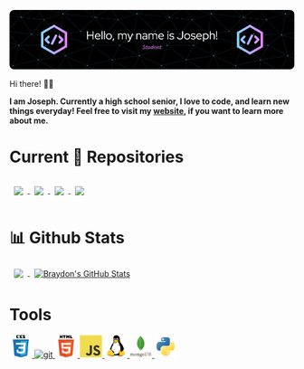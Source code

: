 ![Header](./assets/github-header-image.png)


Hi there! 🤚🏻

**I am Joseph. Currently a high school senior, I love to code, and learn new things everyday! Feel free to visit my [website](www.josephcarmosino.website), if you want to learn more about me.**


# Current 📌 Repositories

<a href="https://github.com/josephistired/DiscordBot-v14">
  <img align="center" style="margin:1rem 0.5rem" src="https://github-readme-stats.vercel.app/api/pin/?username=josephistired&repo=DiscordBot-v14&title_color=ffffff&text_color=c9cacc&icon_color=4AB197&bg_color=1A2B34" />
</a>


<a href="https://github.com/josephistired/Discord-Pi-hole-Bot">
  <img align="center" style="margin:0.5rem" src="https://github-readme-stats.vercel.app/api/pin/?username=josephistired&repo=Discord-Pi-hole-Bot&title_color=ffffff&text_color=c9cacc&icon_color=4AB197&bg_color=1A2B34" />
</a>

<a href="https://github.com/josephistired/Discord-SelfBot">
  <img align="center" style="margin:0.5rem" src="https://github-readme-stats.vercel.app/api/pin/?username=josephistired&repo=Discord-SelfBot&title_color=ffffff&text_color=c9cacc&icon_color=4AB197&bg_color=1A2B34" />
</a>

<a href="https://github.com/josephistired/Auto-Lurk">
  <img align="center" style="margin:0.5rem" src="https://github-readme-stats.vercel.app/api/pin/?username=josephistired&repo=Auto-Lurk&title_color=ffffff&text_color=c9cacc&icon_color=4AB197&bg_color=1A2B34" />
</a>

# 📊 Github Stats

<a href="https://github.com/josephistired">
  <img align="center" style="margin:0.5rem" src="https://github-readme-stats.vercel.app/api/top-langs/?username=josephistired&title_color=ffffff&text_color=c9cacc&icon_color=4AB197&bg_color=1A2B34&count_private=true" />
</a>

<a href="https://github.com/braydoncoyer">
  <img align="center" style="margin:0.5rem" src="https://github-readme-stats.vercel.app/api?username=josephistired&show_icons=true&line_height=27&count_private=true&title_color=ffffff&text_color=c9cacc&icon_color=4AB097&bg_color=1A2B34" alt="Braydon's GitHub Stats" />
</a>

# Tools

<a href="https://www.w3schools.com/css/" target="_blank" rel="noreferrer"> <img src="https://raw.githubusercontent.com/devicons/devicon/master/icons/css3/css3-original-wordmark.svg" alt="css3" width="40" height="40"/> </a> <a href="https://git-scm.com/" target="_blank" rel="noreferrer"> <img src="https://www.vectorlogo.zone/logos/git-scm/git-scm-icon.svg" alt="git" width="40" height="40"/> </a> <a href="https://www.w3.org/html/" target="_blank" rel="noreferrer"> <img src="https://raw.githubusercontent.com/devicons/devicon/master/icons/html5/html5-original-wordmark.svg" alt="html5" width="40" height="40"/> </a> <a href="https://developer.mozilla.org/en-US/docs/Web/JavaScript" target="_blank" rel="noreferrer"> <img src="https://raw.githubusercontent.com/devicons/devicon/master/icons/javascript/javascript-original.svg" alt="javascript" width="40" height="40"/> </a> <a href="https://www.linux.org/" target="_blank" rel="noreferrer"> <img src="https://raw.githubusercontent.com/devicons/devicon/master/icons/linux/linux-original.svg" alt="linux" width="40" height="40"/> </a> <a href="https://www.mongodb.com/" target="_blank" rel="noreferrer"> <img src="https://raw.githubusercontent.com/devicons/devicon/master/icons/mongodb/mongodb-original-wordmark.svg" alt="mongodb" width="40" height="40"/> </a> <a href="https://www.python.org" target="_blank" rel="noreferrer"> <img src="https://raw.githubusercontent.com/devicons/devicon/master/icons/python/python-original.svg" alt="python" width="40" height="40"/> </a> </p>
